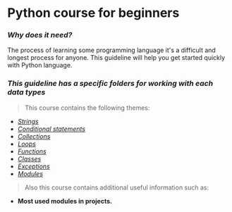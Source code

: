 # Python course for beginners

### _Why does it need?_

The process of learning some programming language it's a difficult and longest process for anyone.
This guideline will help you get started quickly with Python language.

### _This guideline has a specific folders for working with each data types_
> This course contains the following themes:
- [_Strings_](https://github.com/philip136/pythonCourseForBeginners/blob/development/strings/strings.md)
- [_Conditional statements_](https://github.com/philip136/pythonCourseForBeginners/blob/development/conditional_statements/conditional_statements.md)
- [_Collections_](https://github.com/philip136/pythonCourseForBeginners/blob/development/collections/collections.md)
- [_Loops_](https://github.com/philip136/pythonCourseForBeginners/blob/development/loops/loops.md)
- [_Functions_](https://github.com/philip136/pythonCourseForBeginners/blob/development/functions/functions.md)
- [_Classes_](https://github.com/philip136/pythonCourseForBeginners/blob/development/classes/classes.md)
- [_Exceptions_](https://github.com/philip136/pythonCourseForBeginners/blob/development/exceptions/exceptions.md)
- [_Modules_](https://github.com/philip136/pythonCourseForBeginners/blob/development/modules/modules.md)

> Also this course contains additional useful information such as:
- **Most used modules in projects.**

